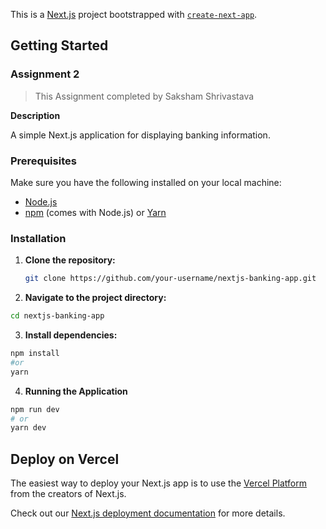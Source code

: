 This is a [Next.js](https://nextjs.org/) project bootstrapped with [`create-next-app`](https://github.com/vercel/next.js/tree/canary/packages/create-next-app).

## Getting Started

### Assignment 2

> This Assignment completed by Saksham Shrivastava

**Description**

A simple Next.js application for displaying banking information.

### Prerequisites

Make sure you have the following installed on your local machine:

- [Node.js](https://nodejs.org/)
- [npm](https://www.npmjs.com/) (comes with Node.js) or [Yarn](https://yarnpkg.com/)

### Installation

1. **Clone the repository:**

   ```bash
   git clone https://github.com/your-username/nextjs-banking-app.git
   
   ```

2. **Navigate to the project directory:**

```bash
cd nextjs-banking-app
```

3. **Install dependencies:**

```bash
npm install
#or
yarn
```

4. **Running the Application**

```bash
npm run dev
# or
yarn dev
```

## Deploy on Vercel

The easiest way to deploy your Next.js app is to use the [Vercel Platform](https://vercel.com/new?utm_medium=default-template&filter=next.js&utm_source=create-next-app&utm_campaign=create-next-app-readme) from the creators of Next.js.

Check out our [Next.js deployment documentation](https://nextjs.org/docs/deployment) for more details.
